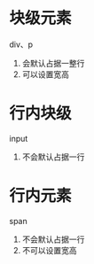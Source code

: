 # 块级元素
div、p
1. 会默认占据一整行
2. 可以设置宽高


# 行内块级
input
1. 不会默认占据一行


# 行内元素 
span
1. 不会默认占据一行
2. 不可以设置宽高
